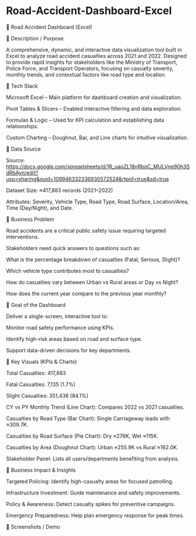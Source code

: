 # Road-Accident-Dashboard-Excel
🚗 Road Accident Dashboard (Excel)

🔹 Description / Purpose

A comprehensive, dynamic, and interactive data visualization tool built in Excel to analyze road accident casualties across 2021 and 2022.
Designed to provide rapid insights for stakeholders like the Ministry of Transport, Police Force, and Transport Operators, focusing on casualty severity, monthly trends, and contextual factors like road type and location.

🔹 Tech Stack

Microsoft Excel – Main platform for dashboard creation and visualization.

Pivot Tables & Slicers – Enabled interactive filtering and data exploration.

Formulas & Logic – Used for KPI calculation and establishing data relationships.

Custom Charting – Doughnut, Bar, and Line charts for intuitive visualization.

🔹 Data Source

Source: https://docs.google.com/spreadsheets/d/1R_uaoZL18nRbqC_MULVne90h3SdRbAyn/edit?usp=sharing&ouid=109946332336930572524&rtpof=true&sd=true

Dataset Size: ≈417,883 records (2021–2022)

Attributes: Severity, Vehicle Type, Road Type, Road Surface, Location/Area, Time (Day/Night), and Date.

🔹 Business Problem

Road accidents are a critical public safety issue requiring targeted interventions.

Stakeholders need quick answers to questions such as:

What is the percentage breakdown of casualties (Fatal, Serious, Slight)?

Which vehicle type contributes most to casualties?

How do casualties vary between Urban vs Rural areas or Day vs Night?

How does the current year compare to the previous year monthly?

🔹 Goal of the Dashboard

Deliver a single-screen, interactive tool to:

Monitor road safety performance using KPIs.

Identify high-risk areas based on road and surface type.

Support data-driven decisions for key departments.

🔹 Key Visuals (KPIs & Charts)

Total Casualties: 417,883

Fatal Casualties: 7,135 (1.7%)

Slight Casualties: 351,436 (84.1%)

CY vs PY Monthly Trend (Line Chart): Compares 2022 vs 2021 casualties.

Casualties by Road Type (Bar Chart): Single Carriageway leads with ≈309.7K.

Casualties by Road Surface (Pie Chart): Dry ≈276K, Wet ≈115K.

Casualties by Area (Doughnut Chart): Urban ≈255.9K vs Rural ≈162.0K.

Stakeholder Panel: Lists all users/departments benefiting from analysis.

🔹 Business Impact & Insights

Targeted Policing: Identify high-casualty areas for focused patrolling.

Infrastructure Investment: Guide maintenance and safety improvements.

Policy & Awareness: Detect casualty spikes for preventive campaigns.

Emergency Preparedness: Help plan emergency response for peak times.

🔹 Screenshots / Demo



